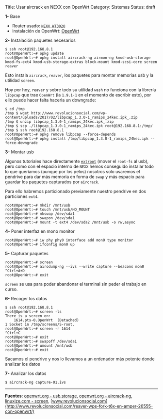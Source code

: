 Title: Usar aircrack en NEXX con OpenWrt
Category: Sistemas
Status: draft

**1-** Base

* Router usado: [`NEXX WT3020`](https://wikidevi.com/wiki/Nexx_WT3020)
* Instalación de OpenWrt: [OpenWrt](https://openwrt.org/toh/nexx/wt3020)

**2-** Instalación paquetes necesarios

```console
$ ssh root@192.168.8.1
root@OpenWrt:~# opkg update
root@OpenWrt:~# opkg install aircrack-ng airmon-ng kmod-usb-storage kmod-fs-ext4 kmod-usb-storage-extras block-mount kmod-scsi-core screen reaver
```
Esto instala `aircrack`, `reaver`, los paquetes para montar memorias usb y la utilidad `screen`.

Hoy por hoy, `reaver` y sobre todo su utilidad `wash` no funciona con la
librería `libpcap` que trae `OpenWrt` (la `1.9.1-1` en el momento de escribir esto),
por ello puede hacer falta hacerla un downgrade:

```console
$ cd /tmp
/tmp $ wget http://www.revolucionsocial.com/wp-content/uploads/2017/02/libpcap_1.3.0-1_ramips_24kec.ipk_.zip
/tmp $ unzip libpcap_1.3.0-1_ramips_24kec.ipk_.zip
/tmp $ scp ./libpcap_1.3.0-1_ramips_24kec.ipk root@192.168.8.1:/tmp/
/tmp $ ssh root@192.168.8.1
root@OpenWrt:~# opkg remove libpcap --force-depends
root@OpenWrt:~# opkg install /tmp/libpcap_1.3.0-1_ramips_24kec.ipk --force-downgrade
```


**3-** Montar usb

Algunos tutoriales hace directamente [`extroot`](https://openwrt.org/docs/guide-user/additional-software/extroot_configuration)
(mover el `root-fs` al usb),
pero como con el espacio interno de `NEXX` hemos conseguido instalar
todo lo que queríamos (aunque por los pelos) nosotros solo usaremos
el pendrive para dar más memoria en forma de `swap` y más espacio
para guardar los paquetes capturados por `aircrack`.

Para ello habremos particionado previamente nuestro pendrive
en dos particiones `ext4`.

```console
root@OpenWrt:~# mkdir /mnt/usb
root@OpenWrt:~# touch /mnt/usb/NO_MOUNT
root@OpenWrt:~# mkswap /dev/sda1
root@OpenWrt:~# swapon /dev/sda1
root@OpenWrt:~# mount -t ext4 /dev/sda2 /mnt/usb -o rw,async
```

**4-** Poner interfaz en mono monitor

```console
root@OpenWrt:~# iw phy phy0 interface add mon0 type monitor
root@OpenWrt:~# ifconfig mon0 up
```

**5-** Capturar paquetes

```console
root@OpenWrt:~# screen
root@OpenWrt:~# airodump-ng --ivs --write capture --beacons mon0
^Ctrl+A+D
root@OpenWrt:~# exit
```

`screen` se usa para poder abandonar el terminal sin peder el trabajo en curso.

**6-** Recoger los datos

```console
$ ssh root@192.168.8.1
root@OpenWrt:~# screen -ls
There is a screen on:
	1614.pts-0.OpenWrt	(Detached)
1 Socket in /tmp/screens/S-root.
root@OpenWrt:~# screen -r 1614
^Ctrl+C
root@OpenWrt:~# exit
root@OpenWrt:~# swapoff /dev/sda1
root@OpenWrt:~# umount /mnt/usb
root@OpenWrt:~# exit
```

Sacamos el pendrive y nos lo llevamos a un ordenador más potente donde analizar
los datos

**7-** Analizar los datos

```console
$ aircrack-ng capture-01.ivs
```

<hr/>

**Fuentes**: [openwrt.org - usb.storage](https://openwrt.org/es/doc/howto/usb.storage),
[openwrt.org - aircrack-ng](https://openwrt.org/docs/guide-user/network/wifi/wireless-tool/aircrack-ng), [linuxize.com - screen](https://linuxize.com/post/how-to-use-linux-screen/), [www.revolucionsocial.com](http://www.revolucionsocial.com/reaver-wps-fork-t6x-en-amper-26555-con-openwrt/)

